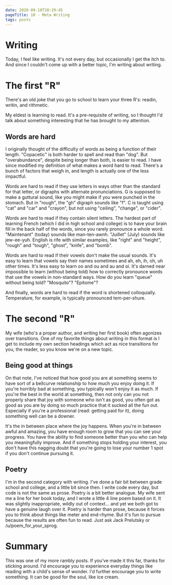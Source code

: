 ```yaml
---
date: 2020-09-10T20:29:45
pageTitle: 10 - Meta Writing
tags: posts
---
```


# Writing
Today, I feel like writing. It's not every day, but occasionally I get the itch to. And since I couldn't come up with a better topic, I'm writing about writing.

# The first "R"
There's an old joke that you go to school to learn your three R's: readin, writin, and rithmetic.

My eldest is learning to read. It's a pre-requisite of writing, so I thought I'd talk about something interesting that he has brought to my attention.

## Words are hard
I originally thought of the difficulty of words as being a function of their length. "Copacetic" is both harder to spell and read than "dog". But "overabundance", despite being longer than both, is easier to read. I have since modified my definition of what makes a word hard to read. There's a bunch of factors that weigh in, and length is actually one of the less impactful.

Words are hard to read if they use letters in ways other than the standard for that letter, or digraphs with alternate pronunciations. G is supposed to make a guttural sound, like you might make if you were punched in the stomach. But in "rough", the "gh" digraph sounds like "f". C is taught using "cat" and "car" and "crayon", but not using "ceiling", "change", or "cider".

Words are hard to read if they contain silent letters. The hardest part of learning French (which I did in high school and college) is to have your brain fill in the back half of the words, since you rarely pronounce a whole word. "Maintenant" (today) sounds like man-ten-awnh. "Juillet" (July) sounds like jew-ee-yuh. English is rife with similar examples, like "right" and "height", "rough" and "tough", "ghost", "knife", and "bomb".

Words are hard to read if their vowels don't make the usual sounds. It's easy to learn that vowels say their names sometimes and ah, eh, ih, oh, uh other times. It's less easy to learn oo and ou and au and oi. It's darned near impossible to learn (without being told) how to correctly pronounce words that use the vowels in non-standard ways. How do you learn "queue" without being told? "Mosquito"? "Epitome"?

And finally, words are hard to read if the word is shortened colloquially. Temperature, for example, is typically pronounced tem-per-shure.

# The second "R"
My wife (who's a proper author, and writing her first book) often agonizes over transitions. One of my favorite things about writing in this format is I get to include my own section headings which act as nice transitions for you, the reader, so you know we're on a new topic.

## Being good at things
On that note, I've noticed that how good you are at something seems to have sort of a bellcurve relationship to how much you enjoy doing it. If you're horribly bad at something, you typically won't enjoy it as much. If you're the best in the world at something, then not only can you not properly share that joy with someone who isn't as good, you often got as good as you are by doing so much practice that it sucked all the fun out. Especially if you're a professional (read: getting paid for it), doing something well can be a downer.

It's the in between place where the joy happens. When you're in between awful and amazing, you have enough room to grow that you can see your progress. You have the ability to find someone better than you who can help you meaningfully improve. And if something stops holding your interest, you don't have this nagging doubt that you're going to lose your number 1 spot if you don't continue pursuing it.

## Poetry
I'm in the second category with writing. I've done a fair bit between grade school and college, and a little bit since then. I write code every day, but code is not the same as prose. Poetry is a bit better analogue. My wife sent me a line for her book today, and I wrote a little 4 line poem based on it. It was slightly inappropriate, wildly out of context... and yet we both got to have a genuine laugh over it. Poetry is harder than prose, because it forces you to think about things like meter and end-rhyme. But it's fun to pursue because the results are often fun to read. Just ask Jack Prelutsky or /u/poem_for_your_sprog.

# Summary
This was one of my more rambly posts. If you've made it this far, thanks for sticking around. I'd encourage you to experience everyday things like reading with a child's sense of wonder. I'd further encourage you to write something. It can be good for the soul, like ice cream.
